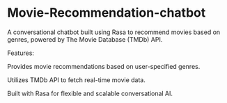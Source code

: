 # Movie-Recommendation-chatbot

A conversational chatbot built using Rasa to recommend movies based on genres, powered by The Movie Database (TMDb) API.

Features:

Provides movie recommendations based on user-specified genres.

Utilizes TMDb API to fetch real-time movie data.

Built with Rasa for flexible and scalable conversational AI.
